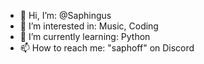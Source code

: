 - 👋 Hi, I’m: @Saphingus
- 👀 I’m interested in: Music, Coding
- 🌱 I’m currently learning: Python
- 📫 How to reach me: "saphoff" on Discord

<!---
Saphingus/Saphingus is a ✨ special ✨ repository because its `README.md` (this file) appears on your GitHub profile.
You can click the Preview link to take a look at your changes.
--->

